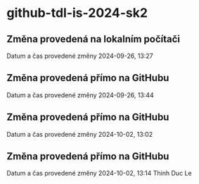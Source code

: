 # github-tdl-is-2024-sk2

## Změna provedená na lokalním počítači
Datum a čas provedené změny 2024-09-26, 13:27

## Změna provedená přímo na GitHubu
Datum a čas provedené změny 2024-09-26, 13:44

## Změna provedená přímo na GitHubu
Datum a čas provedené změny 2024-10-02, 13:02

## Změna provedená přímo na GitHubu
Datum a čas provedené změny 2024-10-02, 13:14
Thinh Duc Le
